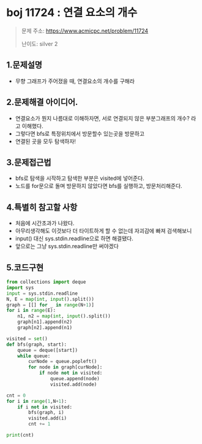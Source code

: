 # boj 11724 : 연결 요소의 개수 
> 문제 주소: https://www.acmicpc.net/problem/11724
> 
> 난이도: silver 2

## 1.문제설명
- 무향 그래프가 주어졌을 때, 연결요소의 개수를 구해라
## 2.문제해결 아이디어.
- 연결요소가 뭔지 나름대로 이해하자면, 서로 연결되지 않은 부분그래프의 개수? 라고 이해했다.
- 그렇다면 bfs로 특정위치에서 방문할수 있는곳을 방문하고
- 연결된 곳을 모두 탐색하자!
## 3.문제접근법
- bfs로 탐색을 시작하고 탐색한 부분은 visited에 넣어준다.
- 노드를 for문으로 돌며 방문하지 않았다면 bfs를 실행하고, 방문처리해준다.
## 4.특별히 참고할 사항
- 처음에 시간초과가 나왔다.
- 아무리생각해도 이것보다 더 타이트하게 할 수 없는데 자괴감에 빠져 검색해보니
- input() 대신 sys.stdin.readline으로 하면 해결됐다.
- 앞으로는 그냥 sys.stdin.readline만 써야겠다
## 5.코드구현
``` python
from collections import deque
import sys
input = sys.stdin.readline
N, E = map(int, input().split())
graph = [[] for _ in range(N+1)]
for i in range(E):
    n1, n2 = map(int, input().split())
    graph[n1].append(n2)
    graph[n2].append(n1)

visited = set()
def bfs(graph, start):
    queue = deque([start])
    while queue:
        curNode = queue.popleft()
        for node in graph[curNode]:
            if node not in visited:
                queue.append(node)
                visited.add(node)

cnt = 0
for i in range(1,N+1):
    if i not in visited:
        bfs(graph, i)
        visited.add(i)
        cnt += 1

print(cnt)
```